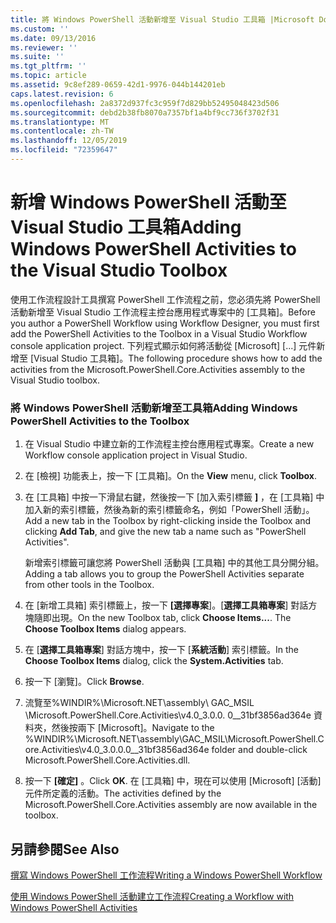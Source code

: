 ```yaml
---
title: 將 Windows PowerShell 活動新增至 Visual Studio 工具箱 |Microsoft Docs
ms.custom: ''
ms.date: 09/13/2016
ms.reviewer: ''
ms.suite: ''
ms.tgt_pltfrm: ''
ms.topic: article
ms.assetid: 9c8ef289-0659-42d1-9976-044b144201eb
caps.latest.revision: 6
ms.openlocfilehash: 2a8372d937fc3c959f7d829bb52495048423d506
ms.sourcegitcommit: debd2b38fb8070a7357bf1a4bf9cc736f3702f31
ms.translationtype: MT
ms.contentlocale: zh-TW
ms.lasthandoff: 12/05/2019
ms.locfileid: "72359647"
---
```

# <a name="adding-windows-powershell-activities-to-the-visual-studio-toolbox"></a><span data-ttu-id="f26a4-102">新增 Windows PowerShell 活動至 Visual Studio 工具箱</span><span class="sxs-lookup"><span data-stu-id="f26a4-102">Adding Windows PowerShell Activities to the Visual Studio Toolbox</span></span>

<span data-ttu-id="f26a4-103">使用工作流程設計工具撰寫 PowerShell 工作流程之前，您必須先將 PowerShell 活動新增至 Visual Studio 工作流程主控台應用程式專案中的 [工具箱]。</span><span class="sxs-lookup"><span data-stu-id="f26a4-103">Before you author a PowerShell Workflow using Workflow Designer, you must first add the PowerShell Activities to the Toolbox in a Visual Studio Workflow console application project.</span></span> <span data-ttu-id="f26a4-104">下列程式顯示如何將活動從 [Microsoft] [...] 元件新增至 [Visual Studio 工具箱]。</span><span class="sxs-lookup"><span data-stu-id="f26a4-104">The following procedure shows how to add the activities from the Microsoft.PowerShell.Core.Activities assembly to the Visual Studio toolbox.</span></span>

### <a name="adding-windows-powershell-activities-to-the-toolbox"></a><span data-ttu-id="f26a4-105">將 Windows PowerShell 活動新增至工具箱</span><span class="sxs-lookup"><span data-stu-id="f26a4-105">Adding Windows PowerShell Activities to the Toolbox</span></span>

1. <span data-ttu-id="f26a4-106">在 Visual Studio 中建立新的工作流程主控台應用程式專案。</span><span class="sxs-lookup"><span data-stu-id="f26a4-106">Create a new Workflow console application project in Visual Studio.</span></span>

2. <span data-ttu-id="f26a4-107">在 [檢視] 功能表上，按一下 [工具箱]。</span><span class="sxs-lookup"><span data-stu-id="f26a4-107">On the **View** menu, click **Toolbox**.</span></span>

3. <span data-ttu-id="f26a4-108">在 [工具箱] 中按一下滑鼠右鍵，然後按一下 [加入索引標籤 **]** ，在 [工具箱] 中加入新的索引標籤，然後為新的索引標籤命名，例如「PowerShell 活動」。</span><span class="sxs-lookup"><span data-stu-id="f26a4-108">Add a new tab in the Toolbox by right-clicking inside the Toolbox and clicking **Add Tab**, and give the new tab a name such as "PowerShell Activities".</span></span>

   <span data-ttu-id="f26a4-109">新增索引標籤可讓您將 PowerShell 活動與 [工具箱] 中的其他工具分開分組。</span><span class="sxs-lookup"><span data-stu-id="f26a4-109">Adding a tab allows you to group the PowerShell Activities separate from other tools in the Toolbox.</span></span>

4. <span data-ttu-id="f26a4-110">在 [新增工具箱] 索引標籤上，按一下 **[選擇專案**]。[**選擇工具箱專案**] 對話方塊隨即出現。</span><span class="sxs-lookup"><span data-stu-id="f26a4-110">On the new Toolbox tab, click **Choose Items...**. The **Choose Toolbox Items** dialog appears.</span></span>

5. <span data-ttu-id="f26a4-111">在 [**選擇工具箱專案**] 對話方塊中，按一下 [**系統活動**] 索引標籤。</span><span class="sxs-lookup"><span data-stu-id="f26a4-111">In the **Choose Toolbox Items** dialog, click the **System.Activities** tab.</span></span>

6. <span data-ttu-id="f26a4-112">按一下 \[瀏覽\]。</span><span class="sxs-lookup"><span data-stu-id="f26a4-112">Click **Browse**.</span></span>

7. <span data-ttu-id="f26a4-113">流覽至%WINDIR%\Microsoft.NET\assembly\ GAC_MSIL \Microsoft.PowerShell.Core.Activities\v4.0_3.0.0. 0__31bf3856ad364e 資料夾，然後按兩下 [Microsoft]。</span><span class="sxs-lookup"><span data-stu-id="f26a4-113">Navigate to the %WINDIR%\Microsoft.NET\assembly\GAC_MSIL\Microsoft.PowerShell.Core.Activities\v4.0_3.0.0.0__31bf3856ad364e folder and double-click Microsoft.PowerShell.Core.Activities.dll.</span></span>

8. <span data-ttu-id="f26a4-114">按一下 **[確定]** 。</span><span class="sxs-lookup"><span data-stu-id="f26a4-114">Click **OK**.</span></span> <span data-ttu-id="f26a4-115">在 [工具箱] 中，現在可以使用 [Microsoft] [活動] 元件所定義的活動。</span><span class="sxs-lookup"><span data-stu-id="f26a4-115">The activities defined by the Microsoft.PowerShell.Core.Activities assembly are now available in the toolbox.</span></span>

## <a name="see-also"></a><span data-ttu-id="f26a4-116">另請參閱</span><span class="sxs-lookup"><span data-stu-id="f26a4-116">See Also</span></span>

[<span data-ttu-id="f26a4-117">撰寫 Windows PowerShell 工作流程</span><span class="sxs-lookup"><span data-stu-id="f26a4-117">Writing a Windows PowerShell Workflow</span></span>](./writing-a-windows-powershell-workflow.md)

[<span data-ttu-id="f26a4-118">使用 Windows PowerShell 活動建立工作流程</span><span class="sxs-lookup"><span data-stu-id="f26a4-118">Creating a Workflow with Windows PowerShell Activities</span></span>](./creating-a-workflow-with-windows-powershell-activities.md)
